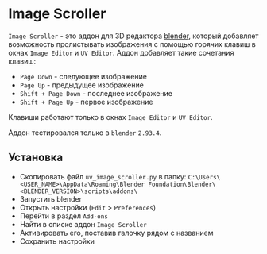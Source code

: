 # Image Scroller

`Image Scroller` - это аддон для 3D редактора [blender](https://www.blender.org/), который добавляет возможность пролистывать изображения с помощью горячих клавиш в окнах `Image Editor` и `UV Editor`. Аддон добавляет такие сочетания клавиш:

 - `Page Down` - следующее изображение
 - `Page Up` - предыдущее изображение
 - `Shift + Page Down` - последнее изображение
 - `Shift + Page Up` - первое изображение

Клавиши работают только в окнах `Image Editor` и `UV Editor`.

Аддон тестировался только в `blender` `2.93.4`.

## Установка
 - Скопировать файл `uv_image_scroller.py` в папку:
`C:\Users\<USER_NAME>\AppData\Roaming\Blender Foundation\Blender\<BLENDER_VERSION>\scripts\addons\`
 - Запустить blender
 - Открыть настройки (`Edit` > `Preferences`)
 - Перейти в раздел `Add-ons`
 - Найти в списке аддон `Image Scroller`
 - Активировать его, поставив галочку рядом с названием
 - Сохранить настройки

